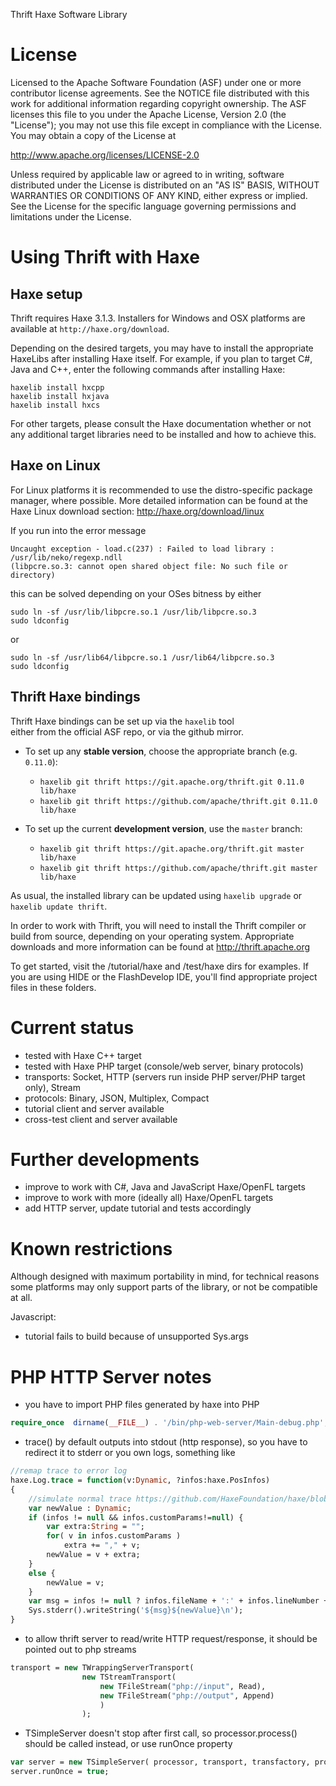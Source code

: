 Thrift Haxe Software Library

License
=======

Licensed to the Apache Software Foundation (ASF) under one
or more contributor license agreements. See the NOTICE file
distributed with this work for additional information
regarding copyright ownership. The ASF licenses this file
to you under the Apache License, Version 2.0 (the
"License"); you may not use this file except in compliance
with the License. You may obtain a copy of the License at

  http://www.apache.org/licenses/LICENSE-2.0

Unless required by applicable law or agreed to in writing,
software distributed under the License is distributed on an
"AS IS" BASIS, WITHOUT WARRANTIES OR CONDITIONS OF ANY
KIND, either express or implied. See the License for the
specific language governing permissions and limitations
under the License.

Using Thrift with Haxe
========================

Haxe setup
---------------

Thrift requires Haxe 3.1.3. Installers for Windows and OSX
platforms are available at `http://haxe.org/download`. 

Depending on the desired targets, you may have to install the appropriate HaxeLibs 
after installing Haxe itself. For example, if you plan to target C#, Java and C++,
enter the following commands after installing Haxe:

    haxelib install hxcpp
    haxelib install hxjava
    haxelib install hxcs

For other targets, please consult the Haxe documentation whether or not any additional
target libraries need to be installed and how to achieve this.


Haxe on Linux 
---------------

For Linux platforms it is recommended to use the distro-specific package
manager, where possible. More detailed information can be found at the 
Haxe Linux download section: http://haxe.org/download/linux

If you run into the error message 

    Uncaught exception - load.c(237) : Failed to load library : /usr/lib/neko/regexp.ndll  
	(libpcre.so.3: cannot open shared object file: No such file or directory)

this can be solved depending on your OSes bitness by either

    sudo ln -sf /usr/lib/libpcre.so.1 /usr/lib/libpcre.so.3
    sudo ldconfig
	
or

    sudo ln -sf /usr/lib64/libpcre.so.1 /usr/lib64/libpcre.so.3
    sudo ldconfig

Thrift Haxe bindings
-------------------
	
Thrift Haxe bindings can be set up via the `haxelib` tool  
either from the official ASF repo, or via the github mirror.

- To set up any **stable version**, choose the appropriate branch (e.g. `0.11.0`):

    - `haxelib git thrift https://git.apache.org/thrift.git 0.11.0 lib/haxe`
    - `haxelib git thrift https://github.com/apache/thrift.git 0.11.0 lib/haxe`

- To set up the current **development version**, use the `master` branch:
  
    - `haxelib git thrift https://git.apache.org/thrift.git master lib/haxe`	
    - `haxelib git thrift https://github.com/apache/thrift.git master lib/haxe`

As usual, the installed library can be updated using `haxelib upgrade` 
or `haxelib update thrift`.

In order to work with Thrift, you will need to install the Thrift compiler 
or build from source, depending on your operating system. Appropriate 
downloads and more information can be found at http://thrift.apache.org
	
To get started, visit the /tutorial/haxe and /test/haxe dirs for examples. 
If you are using HIDE or the FlashDevelop IDE, you'll find appropriate 
project files in these folders.


Current status
========================
- tested with Haxe C++ target
- tested with Haxe PHP target (console/web server, binary protocols)
- transports: Socket, HTTP (servers run inside PHP server/PHP target only), Stream
- protocols: Binary, JSON, Multiplex, Compact
- tutorial client and server available
- cross-test client and server available 


Further developments
========================
- improve to work with C#, Java and JavaScript Haxe/OpenFL targets
- improve to work with more (ideally all) Haxe/OpenFL targets
- add HTTP server, update tutorial and tests accordingly


Known restrictions
========================

Although designed with maximum portability in mind, for technical reasons some platforms
may only support parts of the library, or not be compatible at all.

Javascript:
- tutorial fails to build because of unsupported Sys.args

PHP HTTP Server notes
========================

- you have to import PHP files generated by haxe into PHP
```php
require_once  dirname(__FILE__) . '/bin/php-web-server/Main-debug.php';
```

- trace() by default outputs into stdout (http response), so you have to redirect it to stderr or you own logs, something like
```haxe
//remap trace to error log
haxe.Log.trace = function(v:Dynamic, ?infos:haxe.PosInfos) 
{ 
	//simulate normal trace https://github.com/HaxeFoundation/haxe/blob/development/std/haxe/Log.hx
	var newValue : Dynamic;
	if (infos != null && infos.customParams!=null) {
		var extra:String = "";
		for( v in infos.customParams )
			extra += "," + v;
		newValue = v + extra;
	}
	else {
		newValue = v;
	}
	var msg = infos != null ? infos.fileName + ':' + infos.lineNumber + ': ' : '';
	Sys.stderr().writeString('${msg}${newValue}\n');
}
```

- to allow thrift server to read/write HTTP request/response, it should be pointed out to php streams
```haxe
transport =	new TWrappingServerTransport(
				new TStreamTransport(
					new TFileStream("php://input", Read),
					new TFileStream("php://output", Append)
					)
				);
```

- TSimpleServer doesn't stop after first call, so processor.process() should be called instead, or use runOnce property 
```haxe
var server = new TSimpleServer( processor, transport, transfactory, protfactory);
server.runOnce = true;
```


